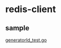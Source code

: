 # redis-client

## sample

[generatorId_test.go](https://github.com/sillyhatxu/redis-client/redisid/generatorId_test.go)

